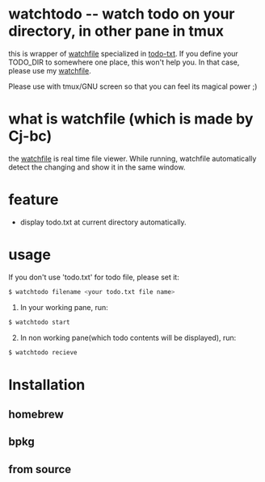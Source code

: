 # watchtodo -- watch todo on your directory, in other pane in tmux

this is wrapper of [watchfile](https://github.com/Cj-bc/watchfile) specialized in [todo-txt](https://github.com/todotxt/todo.txt).
If you define your TODO_DIR to somewhere one place, this won't help you.
In that case, please use my [watchfile](https://github.com/Cj-bc/watchfile).

Please use with tmux/GNU screen so that you can feel its magical power ;)

# what is watchfile (which is made by Cj-bc)

the [watchfile](https://github.com/Cj-bc/watchfile) is real time file viewer.
While running, watchfile automatically detect the changing and show it in the same window.


# feature

  * display todo.txt at current directory automatically.


# usage

If you don't use 'todo.txt' for todo file, please set it:

```bash
$ watchtodo filename <your todo.txt file name>
```

1. In your working pane, run:

```bash
$ watchtodo start
```

2. In non working pane(which todo contents will be displayed), run:

```bash
$ watchtodo recieve
```


# Installation

## homebrew

## bpkg

## from source

